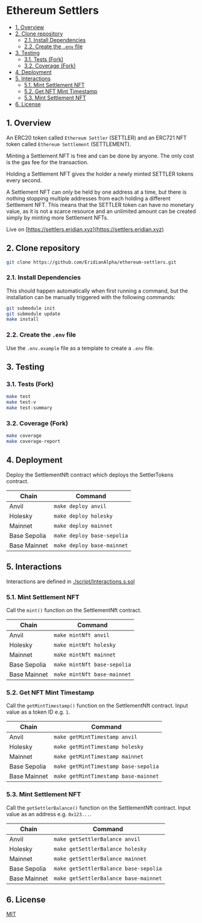 # Ethereum Settlers

- [1. Overview](#1-overview)
- [2. Clone repository](#2-clone-repository)
  - [2.1. Install Dependencies](#21-install-dependencies)
  - [2.2. Create the `.env` file](#22-create-the-env-file)
- [3. Testing](#3-testing)
  - [3.1. Tests (Fork)](#31-tests-fork)
  - [3.2. Coverage (Fork)](#32-coverage-fork)
- [4. Deployment](#4-deployment)
- [5. Interactions](#5-interactions)
  - [5.1. Mint Settlement NFT](#51-mint-settlement-nft)
  - [5.2. Get NFT Mint Timestamp](#52-get-nft-mint-timestamp)
  - [5.3. Mint Settlement NFT](#53-mint-settlement-nft)
- [6. License](#6-license)

## 1. Overview

An ERC20 token called `Ethereum Settler` (SETTLER) and an ERC721 NFT token called `Ethereum Settlement` (SETTLEMENT).

Minting a Settlement NFT is free and can be done by anyone. The only cost is the gas fee for the transaction.

Holding a Settlement NFT gives the holder a newly minted SETTLER tokens every second.

A Settlement NFT can only be held by one address at a time, but there is nothing stopping multiple addresses from each holding a different Settlement NFT. This means that the SETTLER token can have no monetary value, as it is not a scarce resource and an unlimited amount can be created simply by minting more Settlement NFTs.

Live on [https://settlers.eridian.xyz](https://settlers.eridian.xyz)

## 2. Clone repository

```bash
git clone https://github.com/EridianAlpha/ethereum-settlers.git
```

### 2.1. Install Dependencies

This should happen automatically when first running a command, but the installation can be manually triggered with the following commands:

```bash
git submodule init
git submodule update
make install
```

### 2.2. Create the `.env` file

Use the `.env.example` file as a template to create a `.env` file.

## 3. Testing

### 3.1. Tests (Fork)

```bash
make test
make test-v
make test-summary
```

### 3.2. Coverage (Fork)

```bash
make coverage
make coverage-report
```

## 4. Deployment

Deploy the SettlementNft contract which deploys the SettlerTokens contract.

| Chain        | Command                    |
| ------------ | -------------------------- |
| Anvil        | `make deploy anvil`        |
| Holesky      | `make deploy holesky`      |
| Mainnet      | `make deploy mainnet`      |
| Base Sepolia | `make deploy base-sepolia` |
| Base Mainnet | `make deploy base-mainnet` |

## 5. Interactions

Interactions are defined in [./script/Interactions.s.sol](./script/Interactions.s.sol)

### 5.1. Mint Settlement NFT

Call the `mint()` function on the SettlementNft contract.

| Chain        | Command                     |
| ------------ | --------------------------- |
| Anvil        | `make mintNft anvil`        |
| Holesky      | `make mintNft holesky`      |
| Mainnet      | `make mintNft mainnet`      |
| Base Sepolia | `make mintNft base-sepolia` |
| Base Mainnet | `make mintNft base-mainnet` |

### 5.2. Get NFT Mint Timestamp

Call the `getMintTimestamp()` function on the SettlementNft contract.
Input value as a token ID e.g. `1`.

| Chain        | Command                              |
| ------------ | ------------------------------------ |
| Anvil        | `make getMintTimestamp anvil`        |
| Holesky      | `make getMintTimestamp holesky`      |
| Mainnet      | `make getMintTimestamp mainnet`      |
| Base Sepolia | `make getMintTimestamp base-sepolia` |
| Base Mainnet | `make getMintTimestamp base-mainnet` |

### 5.3. Mint Settlement NFT

Call the `getSettlerBalance()` function on the SettlementNft contract.
Input value as an address e.g. `0x123...`.

| Chain        | Command                               |
| ------------ | ------------------------------------- |
| Anvil        | `make getSettlerBalance anvil`        |
| Holesky      | `make getSettlerBalance holesky`      |
| Mainnet      | `make getSettlerBalance mainnet`      |
| Base Sepolia | `make getSettlerBalance base-sepolia` |
| Base Mainnet | `make getSettlerBalance base-mainnet` |

## 6. License

[MIT](https://choosealicense.com/licenses/mit/)
